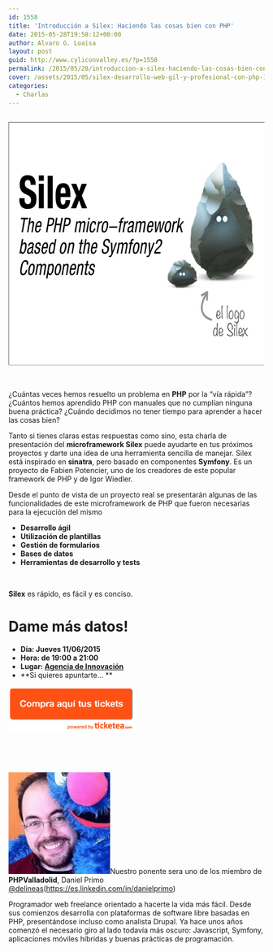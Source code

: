 ```yaml
---
id: 1558
title: 'Introducción a Silex: Haciendo las cosas bien con PHP'
date: 2015-05-28T19:58:12+00:00
author: Alvaro G. Loaisa
layout: post
guid: http://www.cyliconvalley.es/?p=1558
permalink: /2015/05/28/introduccion-a-silex-haciendo-las-cosas-bien-con-php/
cover: /assets/2015/05/silex-desarrollo-web-gil-y-profesional-con-php-17-638.jpg
categories:
  - Charlas
---
```

## 

<img class="aligncenter size-full wp-image-1559" src="/assets/2015/05/silex-desarrollo-web-gil-y-profesional-con-php-17-638.jpg" alt="silex-desarrollo-web-gil-y-profesional-con-php-17-638" width="638" height="479" />

&nbsp;

¿Cuántas veces hemos resuelto un problema en **PHP** por la &#8220;vía rápida&#8221;? ¿Cuántos hemos aprendido PHP con manuales que no cumplían ninguna buena práctica? ¿Cuándo decidimos no tener tiempo para aprender a hacer las cosas bien?

Tanto si tienes claras estas respuestas como sino, esta charla de presentación del **microframework Silex** puede ayudarte en tus próximos proyectos y darte una idea de una herramienta sencilla de manejar. Silex está inspirado en **sinatra**, pero basado en componentes **Symfony**. Es un proyecto de Fabien Potencier, uno de los creadores de este popular framework de PHP y de Igor Wiedler.

Desde el punto de vista de un proyecto real se presentarán algunas de las funcionalidades de este microframework de PHP que fueron necesarias para la ejecución del mismo

  * **Desarrollo ágil**
  * **Utilización de plantillas**
  * **Gestión de formularios**
  * **Bases de datos**
  * **Herramientas de desarrollo y tests**

&nbsp;

**Silex** es rápido, es fácil y es conciso.

# Dame más datos!

  * **Día: Jueves 11/06/2015**
  * **Hora: de 19:00 a 21:00**
  * **Lugar: [Agencia de Innovación](https://www.google.es/maps/place/Agencia+de+Innovaci%C3%B3n/@41.618862,-4.747401,17z/data=!3m1!4b1!4m2!3m1!1s0xd476cde13c9d9df:0xc54421ea5d686678)**
  * **Si quieres apuntarte… **

<a href="https://www.ticketea.com/introduccion-a-silex-haciendo-las-cosas-bien-con-php/" target="_blank"><img class=" aligncenter" title="Entradas" src="/assets/2014/04/buyhere1.png" alt="" width="250" height="90" /></a>

&nbsp;

&nbsp;

<img class="alignleft wp-image-1566" src="/assets/2015/05/delineas.jpeg" alt="delineas" width="200" height="200" />Nuestro ponente sera uno de los miembro de **PHPValladolid**, Daniel Primo <a href="https://twitter.com/delineas" target="_blank">@delineas</a>(<a href="https://es.linkedin.com/in/danielprimo" target="_blank">https://es.linkedin.com/in/danielprimo</a>)

Programador web freelance orientado a hacerte la vida más fácil. Desde sus comienzos desarrolla con plataformas de software libre basadas en PHP, presentándose incluso como analista Drupal. Ya hace unos años comenzó el necesario giro al lado todavía más oscuro: Javascript, Symfony, aplicaciones móviles híbridas y buenas prácticas de programación.

# 

&nbsp;